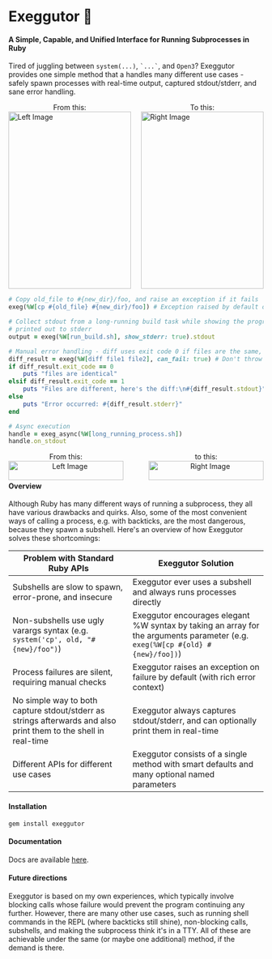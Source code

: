 # Exeggutor 🌴

#### A Simple, Capable, and Unified Interface for Running Subprocesses in Ruby

Tired of juggling between `system(...)`, `` `...` ``, and `Open3`? Exeggutor provides one simple method that a handles many different use cases - safely spawn processes with real-time output, captured stdout/stderr, and sane error handling.

<div style="display: flex; width: 100%; justify-content: space-between;">
  <div style="flex: 1; margin-right: 10px;">
    <div style="text-align: center;">From this:</div>
    <div style="height: 350px; display: flex; align-items: center; justify-content: center;">
      <img src="left.png" alt="Left Image" style="height: 100%; width: auto; object-fit: contain;">
    </div>
  </div>
  <div style="flex: 1; margin-left: 10px;">
    <div style="text-align: center;">To this:</div>
    <div style="height: 350px; display: flex; align-items: center; justify-content: center;">
      <img src="right.png" alt="Right Image" style="height: 100%; width: auto; object-fit: contain;">
    </div>
  </div>
</div>


```ruby
# Copy old_file to #{new_dir}/foo, and raise an exception if it fails
exeg(%W[cp #{old_file} #{new_dir}/foo]) # Exception raised by default on failure

# Collect stdout from a long-running build task while showing the progress updates as they're
# printed out to stderr
output = exeg(%W[run_build.sh], show_stderr: true).stdout

# Manual error handling - diff uses exit code 0 if files are the same, 1 if files are different, and >1 if an error occurred
diff_result = exeg(%W[diff file1 file2], can_fail: true) # Don't throw an exception, let the developer handle it
if diff_result.exit_code == 0
    puts "files are identical"
elsif diff_result.exit_code == 1
    puts "Files are different, here's the diff:\n#{diff_result.stdout}"
else
    puts "Error occurred: #{diff_result.stderr}"
end

# Async execution
handle = exeg_async(%W[long_running_process.sh])
handle.on_stdout

```

<div style="display: flex; width: 100%; justify-content: space-between;">
  <div style="text-align: center; width: 45%;">
    <div>From this:</div>
    <img src="left_image_url" alt="Left Image" style="width: 100%; object-fit: contain;">
  </div>
  <div style="text-align: center; width: 45%;">
    <div>to this:</div>
    <img src="right_image_url" alt="Right Image" style="width: 100%; object-fit: contain;">
  </div>
</div>

#### Overview

Although Ruby has many different ways of running a subprocess, they all have various drawbacks and quirks. Also, some of the most convenient ways of calling a process, e.g. with backticks, are the most dangerous, because they spawn a subshell. Here's an overview of how Exeggutor solves these shortcomings:

|Problem with Standard Ruby APIs|Exeggutor Solution|
|-|-|
|Subshells are slow to spawn, error-prone, and insecure | Exeggutor ever uses a subshell and always runs processes directly|
|Non-subshells use ugly varargs syntax (e.g. `system('cp', old, "#{new}/foo")`)        |Exeggutor encourages elegant %W syntax by taking an array for the arguments parameter (e.g. `exeg(%W[cp #{old} #{new}/foo])`)|
|Process failures are silent, requiring manual checks|Exeggutor raises an exception on failure by default (with rich error context)|
|No simple way to both capture stdout/stderr as strings afterwards and also print them to the shell in real-time |Exeggutor always captures stdout/stderr, and can optionally print them in real-time|
|Different APIs for different use cases|Exeggutor consists of a single method with smart defaults and many optional named parameters|

#### Installation

```
gem install exeggutor
```

#### Documentation

Docs are available [here](https://www.rubydoc.info/gems/exeggutor/Exeggutor#exeg-class_method).

#### Future directions

Exeggutor is based on my own experiences, which typically involve blocking calls whose failure would prevent the program continuing any further. However, there are many other use cases, such as running shell commands in the REPL (where backticks still shine), non-blocking calls, subshells, and making the subprocess think it's in a TTY. All of these are achievable under the same (or maybe one additional) method, if the demand is there.
